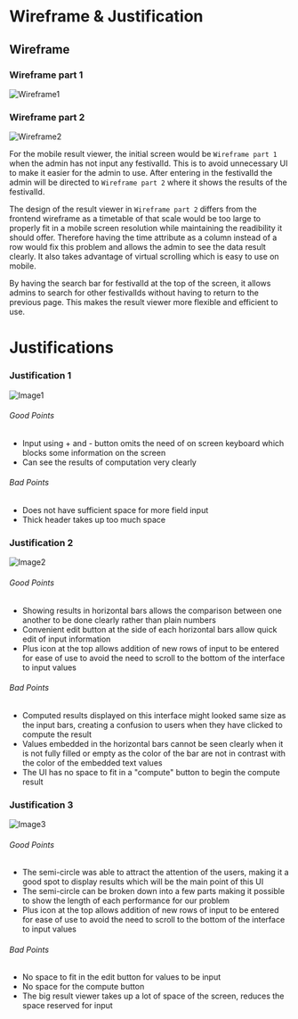 
# Wireframe & Justification


## Wireframe
### Wireframe part 1
![Wireframe1](assets/basic-wireframe-result-viewer-mobile-1.png)
### Wireframe part 2
![Wireframe2](assets/basic-wireframe-result-viewer-mobile-2.png)

  For the mobile result viewer, the initial screen would be `Wireframe part 1` when the admin has not input any festivalId. This is to avoid unnecessary UI to make it easier for the admin to use. After entering in the festivalId the admin will be directed to `Wireframe part 2` where it shows the results of the festivalId. 
  
  The design of the result viewer in `Wireframe part 2` differs from the frontend wireframe as a timetable of that scale would be too large to properly fit in a mobile screen resolution while maintaining the readibility it should offer. Therefore having the time attribute as a column instead of a row would fix this problem and allows the admin to see the data result clearly. It also takes advantage of virtual scrolling which is easy to use on mobile.
  
  By having the search bar for festivalId at the top of the screen, it allows admins to search for other festivalIds without having to return to the previous page. This makes the result viewer more flexible and efficient to use.
# Justifications

### Justification 1

![Image1](assets/basic_mobile_result_1.jpg)

###### Good Points

- Input using + and - button omits the need of on screen keyboard which blocks some information on the screen
- Can see the results of computation very clearly

###### Bad Points

- Does not have sufficient space for more field input
- Thick header takes up too much space

### Justification 2

![Image2](assets/basic_mobile_result_2.jpg)

###### Good Points

- Showing results in horizontal bars allows the comparison between one another to be done clearly rather than plain numbers
- Convenient edit button at the side of each horizontal bars allow quick edit of input information
- Plus icon at the top allows addition of new rows of input to be entered for ease of use to avoid the need to scroll to the bottom of the interface to input values

###### Bad Points

- Computed results displayed on this interface might looked same size as the input bars, creating a confusion to users when they have clicked to compute the result
- Values embedded in the horizontal bars cannot be seen clearly when it is not fully filled or empty as the color of the bar are not in contrast with the color of the embedded text values
- The UI has no space to fit in a "compute" button to begin the compute result

### Justification 3

![Image3](assets/basic_mobile_result_3.jpg)

###### Good Points

- The semi-circle was able to attract the attention of the users, making it a good spot to display results which will be the main point of this UI
- The semi-circle can be broken down into a few parts making it possible to show the length of each performance for our problem
- Plus icon at the top allows addition of new rows of input to be entered for ease of use to avoid the need to scroll to the bottom of the interface to input values

###### Bad Points

- No space to fit in the edit button for values to be input
- No space for the compute button
- The big result viewer takes up a lot of space of the screen, reduces the space reserved for input

